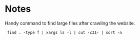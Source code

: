 # Notes

Handy command to find large files after crawling the website.

     find . -type f | xargs ls -l | cut -c31- | sort -n